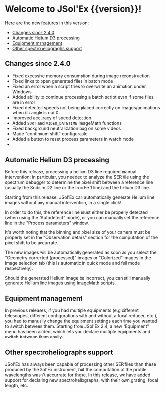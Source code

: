 # Welcome to JSol'Ex {{version}}!

Here are the new features in this version:

- [Changes since 2.4.0](#changes-since-2.4.0)
- [Automatic Helium D3 processing](#automatic-detection-of-the-studied-line)
- [Equipment management](#equipment-management)
- [Other spectroheliograghs support](#other-spectroheliographs-support)

## Changes since 2.4.0

- Fixed excessive memory consumption during image reconstruction
- Fixed links to open generated files in batch mode
- Fixed an error when a script tries to overwrite an animation under Windows
- Added ability to continue processing a batch script even if some files are in error
- Fixed detected speeds not being placed correctly on images/animations when tilt angle is not 0
- Improved accuracy of speed detection
- Added `SORT` and `VIDEO_DATETIME` ImageMath functions
- Fixed background neutralization bug on some videos
- Made "continuum shift" configurable
- Added a button to reset process parameters in watch mode
- 
## Automatic Helium D3 processing

Before this release, processing a helium D3 line required manual intervention: in particular, you needed to analyze the SER file using the spectrum debugger to determine the pixel shift between a reference line (usually the Sodium D2 line or the Iron Fe 1 line) and the helium D3 line.

Starting from this release, JSol'Ex can automatically generate Helium line images without any manual intervention, in a single click!

In order to do this, the reference line must either be properly detected (when using the "Autodetect" mode), or you can manually set the reference line in the "Process parameters" window.

It's worth noting that the binning and pixel size of your camera must be properly set in the "Observation details" section for the computation of the pixel shift to be accurrate.

The new images will be automatically generated as soon as you select the "Geometry corrected (processed)" images or "Colorized" images in the image selection tab (this is automatic in quick mode and full mode respectively).

Should the generated Helium image be incorrect, you can still manually generate Helium line images using [ImageMath scripts](https://melix.github.io/astro4j/latest/en/jsolex.html#_imagemath_scripts).

## Equipment management

In previous releases, if you had multiple equipments (e.g different telescopes, different configurations with and without a focal reducer, etc.), you had to manually change the equipment settings each time you wanted to switch between them.
Starting from JSol'Ex 2.4, a new "Equipment" menu has been added, which lets you declare multiple equipments and switch between them easily.

## Other spectroheliographs support

JSol'Ex has always been capable of processing other SER files than these produced by the Sol'Ex instrument, but the computation of the profile wavelengths wasn't accurrate for these.
In this release, we have added support for declaring new spectroheliographs, with their own grating, focal length, etc.
